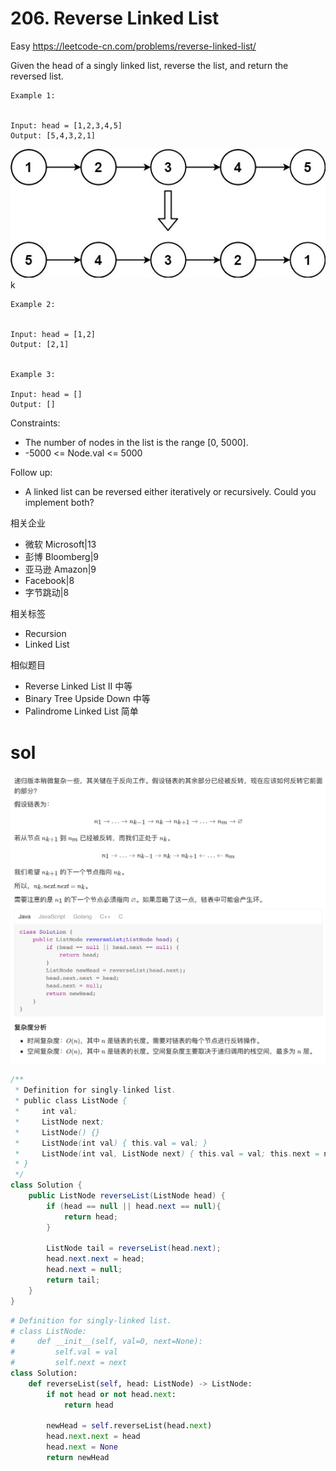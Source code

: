 

# 206.   Reverse Linked List
    
Easy https://leetcode-cn.com/problems/reverse-linked-list/ 




Given the head of a singly linked list, reverse the list, and return the reversed list.

```
Example 1:


Input: head = [1,2,3,4,5]
Output: [5,4,3,2,1]
```
<img src="../note/206.jpg" />
k

```
Example 2:


Input: head = [1,2]
Output: [2,1]


Example 3:

Input: head = []
Output: []
```


Constraints:

- The number of nodes in the list is the range [0, 5000].
- -5000 <= Node.val <= 5000
 

Follow up: 
- A linked list can be reversed either iteratively or recursively. Could you implement both?

相关企业
- 微软 Microsoft|13
- 彭博 Bloomberg|9
- 亚马逊 Amazon|9
- Facebook|8
- 字节跳动|8

相关标签
- Recursion
- Linked List

相似题目
- Reverse Linked List II
中等
- Binary Tree Upside Down
中等
- Palindrome Linked List
简单

# sol


<img src="../note/206.png">

```java
/**
 * Definition for singly-linked list.
 * public class ListNode {
 *     int val;
 *     ListNode next;
 *     ListNode() {}
 *     ListNode(int val) { this.val = val; }
 *     ListNode(int val, ListNode next) { this.val = val; this.next = next; }
 * }
 */
class Solution {
    public ListNode reverseList(ListNode head) {
        if (head == null || head.next == null){
            return head;
        }

        ListNode tail = reverseList(head.next);
        head.next.next = head; 
        head.next = null;  
        return tail;
    }
}
```


```python
# Definition for singly-linked list.
# class ListNode:
#     def __init__(self, val=0, next=None):
#         self.val = val
#         self.next = next
class Solution:
    def reverseList(self, head: ListNode) -> ListNode:
        if not head or not head.next:
            return head
        
        newHead = self.reverseList(head.next)
        head.next.next = head
        head.next = None
        return newHead
```